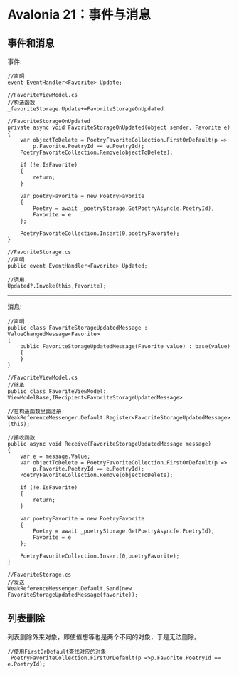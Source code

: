 # Avalonia 21：事件与消息

## 事件和消息

事件:

    //声明
    event EventHandler<Favorite> Update;

    //FavoriteViewModel.cs
    //构造函数
    _favoriteStorage.Update+=FavoriteStorageOnUpdated

    //FavoriteStorageOnUpdated
    private async void FavoriteStorageOnUpdated(object sender, Favorite e)
    {
        var objectToDelete = PoetryFavoriteCollection.FirstOrDefault(p =>
            p.Favorite.PoetryId == e.PoetryId);
        PoetryFavoriteCollection.Remove(objectToDelete);

        if (!e.IsFavorite)
        {
            return;
        }

        var poetryFavorite = new PoetryFavorite
        {
            Poetry = await _poetryStorage.GetPoetryAsync(e.PoetryId),
            Favorite = e
        };

        PoetryFavoriteCollection.Insert(0,poetryFavorite);
    }

    //FavoriteStorage.cs
    //声明
    public event EventHandler<Favorite> Updated;

    //调用
    Updated?.Invoke(this,favorite);

------------------------------------------------------------------------

消息:

    //声明
    public class FavoriteStorageUpdatedMessage : ValueChangedMessage<Favorite>
    {
        public FavoriteStorageUpdatedMessage(Favorite value) : base(value)
        {
        }
    }

    //FavoriteViewModel.cs
    //继承
    public class FavoriteViewModel: ViewModelBase,IRecipient<FavoriteStorageUpdatedMessage>

    //在构造函数里面注册
    WeakReferenceMessenger.Default.Register<FavoriteStorageUpdatedMessage>(this);

    //接收函数
    public async void Receive(FavoriteStorageUpdatedMessage message)
    {
        var e = message.Value;
        var objectToDelete = PoetryFavoriteCollection.FirstOrDefault(p =>
            p.Favorite.PoetryId == e.PoetryId);
        PoetryFavoriteCollection.Remove(objectToDelete);

        if (!e.IsFavorite)
        {
            return;
        }

        var poetryFavorite = new PoetryFavorite
        {
            Poetry = await _poetryStorage.GetPoetryAsync(e.PoetryId),
            Favorite = e
        };

        PoetryFavoriteCollection.Insert(0,poetryFavorite);
    }

    //FavoriteStorage.cs
    //发送
    WeakReferenceMessenger.Default.Send(new FavoriteStorageUpdatedMessage(favorite));

## 列表删除

列表删除外来对象，即使值想等也是两个不同的对象，于是无法删除。

    //使用FirstOrDefault查找对应的对象
     PoetryFavoriteCollection.FirstOrDefault(p =>p.Favorite.PoetryId == e.PoetryId);
